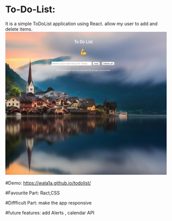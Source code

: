 # To-Do-List:
It is a simple ToDoList application using React.
allow my user to add and delete items.
![screenshot](screenshot.png)

#Demo: https://wala1a.github.io/todolist/

#Favourite Part:
Ract,CSS 

#Diffficult Part:
make the app responsive

#future features:
add Alerts , calendar API





